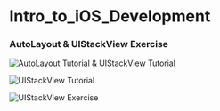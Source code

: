# Intro_to_iOS_Development

### AutoLayout & UIStackView Exercise ###
![AutoLayout Tutorial & UIStackView Tutorial](https://user-images.githubusercontent.com/41736472/79633264-51c6fd00-819f-11ea-9559-43eed30323a4.png)

![UIStackView Tutorial](https://user-images.githubusercontent.com/41736472/79633295-7cb15100-819f-11ea-8df5-f303f845db79.png)

![UIStackView Exercise](https://user-images.githubusercontent.com/41736472/79633229-26dca900-819f-11ea-8ec3-9d048f259395.png)
